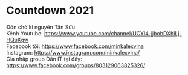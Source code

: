 # Countdown 2021
Đón chờ kỉ nguyên Tân Sửu <br>
Kênh Youtube: https://www.youtube.com/channel/UCYl4-jjbobDXhiLj-HQuKqw <br>
Facebook tôi: https://www.facebook.com/minkalexvina <br>
Instagram: https://www.instagram.com/minkalexvina/ <br>
Gia nhập group Dân IT tại đây: https://www.facebook.com/groups/803129063825326/ <br>
